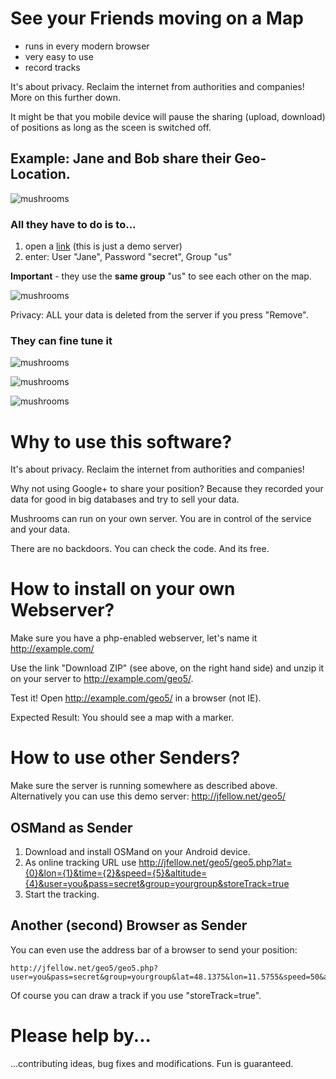 # See your Friends moving on a Map

* runs in every modern browser
* very easy to use
* record tracks

It's about privacy. Reclaim the internet from authorities and companies! More on this further down.

It might be that you mobile device will pause the sharing (upload, download) of positions as long as the sceen is switched off.

## Example: Jane and Bob share their Geo-Location.

![mushrooms](doc/mushrooms.jpg)

### All they have to do is to...

1. open a [link](http://jfellow.net/geo5) (this is just a demo server)
2. enter: User "Jane", Password "secret", Group "us"

**Important** - they use the **same group** "us" to see each other on the map.

![mushrooms](doc/mushrooms_you.jpg)

Privacy: ALL your data is deleted from the server if you press "Remove".

### They can fine tune it

![mushrooms](doc/mushrooms_positions.jpg)

![mushrooms](doc/mushrooms_share.jpg)

![mushrooms](doc/mushrooms_settings.jpg)

# Why to use this software?

It's about privacy. Reclaim the internet from authorities and companies!

Why not using Google+ to share your position?
Because they recorded your data for good in big databases and try to sell your data.

Mushrooms can run on your own server. You are in control of the service and your data.

There are no backdoors. You can check the code.
And its free.

# How to install on your own Webserver?

Make sure you have a php-enabled webserver, let's name it http://example.com/

Use the link "Download ZIP" (see above, on the right hand side) and unzip it on your server to http://example.com/geo5/.

Test it! Open http://example.com/geo5/ in a browser (not IE).

Expected Result: You should see a map with a marker.

# How to use other Senders?

Make sure the server is running somewhere as described above.
Alternatively you can use this demo server: http://jfellow.net/geo5/


## OSMand as Sender

1. Download and install OSMand on your Android device.
2. As online tracking URL use http://jfellow.net/geo5/geo5.php?lat={0}&lon={1}&time={2}&speed={5}&altitude={4}&user=you&pass=secret&group=yourgroup&storeTrack=true
3. Start the tracking.

## Another (second) Browser as Sender

You can even use the address bar of a browser to send your position:

    http://jfellow.net/geo5/geo5.php?user=you&pass=secret&group=yourgroup&lat=48.1375&lon=11.5755&speed=50&altitude=530.75&accuracy=18&time=1378655632757&storeTrack=false

Of course you can draw a track if you use "storeTrack=true".

#  Please help by...

...contributing ideas, bug fixes and modifications. Fun is guaranteed.

    
